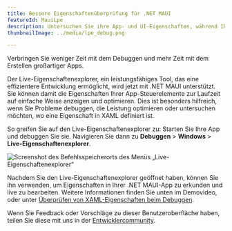 ```yaml
---
title: Bessere Eigenschaftenüberprüfung für .NET MAUI
featureId: MauiLpe
description: Untersuchen Sie ihre App- und UI-Eigenschaften, während Ihre .NET MAUI-App mit dem neuen Live-Eigenschaften-Explorer debuggen wird.
thumbnailImage: ../media/lpe_debug.png

---
```



Verbringen Sie weniger Zeit mit dem Debuggen und mehr Zeit mit dem Erstellen großartiger Apps.

Der Live-Eigenschaftenexplorer, ein leistungsfähiges Tool, das eine effizientere Entwicklung ermöglicht, wird jetzt mit .NET MAUI unterstützt. Sie können damit die Eigenschaften Ihrer App-Steuerelemente zur Laufzeit auf einfache Weise anzeigen und optimieren. Dies ist besonders hilfreich, wenn Sie Probleme debuggen, die Leistung optimieren oder untersuchen möchten, wo eine Eigenschaft in XAML definiert ist. 

So greifen Sie auf den Live-Eigenschaftenexplorer zu: Starten Sie Ihre App und debuggen Sie sie. Navigieren Sie dann zu **Debuggen** > **Windows** > **Live-Eigenschaftenexplorer**.

![Screenshot des Befehlsspeicherorts des Menüs „Live-Eigenschaftenexplorer“](../media/lpe_navigate.png "Screenshot des Befehlsspeicherorts des Menüs „Live-Eigenschaftenexplorer“")

Nachdem Sie den Live-Eigenschaftenexplorer geöffnet haben, können Sie ihn verwenden, um Eigenschaften in Ihrer .NET MAUI-App zu erkunden und live zu bearbeiten. Weitere Informationen finden Sie unten im Demovideo, oder unter [Überprüfen von XAML-Eigenschaften beim Debuggen](https://learn.microsoft.com/visualstudio/xaml-tools/inspect-xaml-properties-while-debugging).

Wenn Sie Feedback oder Vorschläge zu dieser Benutzeroberfläche haben, teilen Sie diese mit uns in der [Entwicklercommunity](https://developercommunity.visualstudio.com/t/Live-Property-Explorer-doesnt-show-prop/1703289).

